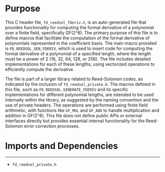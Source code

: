 # Purpose
This C header file, `fd_reedsol_fderiv.h`, is an auto-generated file that provides functionality for computing the formal derivative of a polynomial over a finite field, specifically GF(2^8). The primary purpose of this file is to define macros that facilitate the computation of the formal derivative of polynomials represented in the coefficient basis. The main macro provided is `FD_REEDSOL_GEN_FDERIV`, which is used to insert code for computing the formal derivative of a polynomial of a specified length, where the length must be a power of 2 (16, 32, 64, 128, or 256). The file includes detailed implementations for each of these lengths, using vectorized operations to efficiently compute the derivative.

The file is part of a larger library related to Reed-Solomon codes, as indicated by the inclusion of `fd_reedsol_private.h`. The macros defined in this file, such as `FD_REEDSOL_GENERATE_FDERIV` and its specific implementations for different polynomial lengths, are intended to be used internally within the library, as suggested by the naming convention and the use of private headers. The operations are performed using finite field arithmetic, with functions like `GF_MUL` and `GF_ADD` to handle multiplication and addition in GF(2^8). This file does not define public APIs or external interfaces directly but provides essential internal functionality for the Reed-Solomon error correction processes.
# Imports and Dependencies

---
- `fd_reedsol_private.h`


